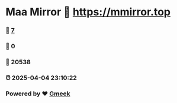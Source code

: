 # Maa Mirror :link: https://mmirror.top 
### :page_facing_up: [7](https://mmirror.top/tag.html) 
### :speech_balloon: 0 
### :hibiscus: 20538 
### :alarm_clock: 2025-04-04 23:10:22 
### Powered by :heart: [Gmeek](https://github.com/Meekdai/Gmeek)

